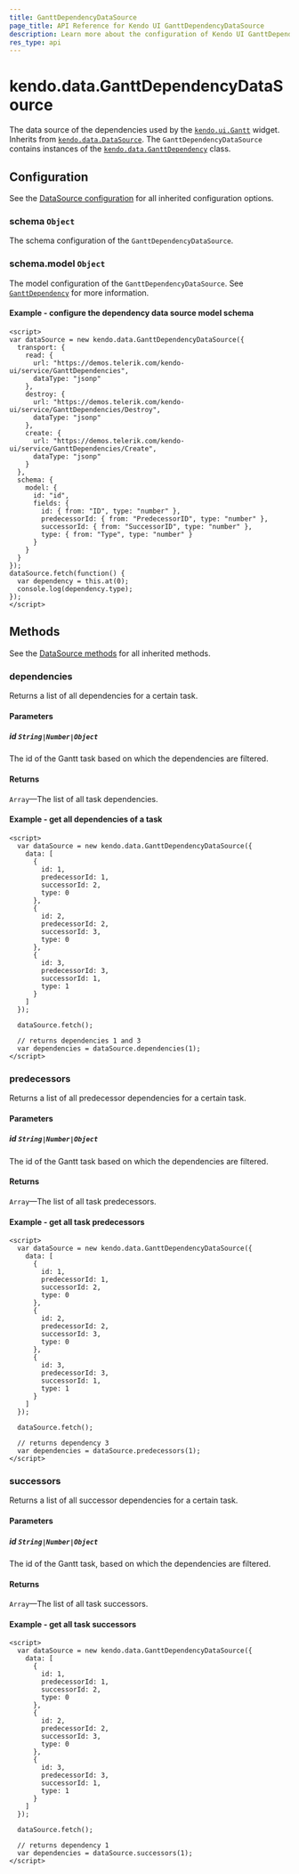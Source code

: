 ```yaml
---
title: GanttDependencyDataSource
page_title: API Reference for Kendo UI GanttDependencyDataSource
description: Learn more about the configuration of Kendo UI GanttDependencyDataSource, methods and events.
res_type: api
---
```


# kendo.data.GanttDependencyDataSource

The data source of the dependencies used by the [`kendo.ui.Gantt`](/api/javascript/ui/gantt) widget. Inherits from [`kendo.data.DataSource`](/api/framework/datasource). The `GanttDependencyDataSource` contains instances of the [`kendo.data.GanttDependency`](/api/framework/ganttdependency) class.

## Configuration

See the [DataSource configuration](/api/framework/datasource#configuration) for all inherited configuration options.

### schema `Object`

The schema configuration of the `GanttDependencyDataSource`.

### schema.model `Object`

The model configuration of the `GanttDependencyDataSource`. See [`GanttDependency`](/api/framework/ganttdependency#configuration) for more information.

#### Example - configure the dependency data source model schema

    <script>
    var dataSource = new kendo.data.GanttDependencyDataSource({
      transport: {
        read: {
          url: "https://demos.telerik.com/kendo-ui/service/GanttDependencies",
          dataType: "jsonp"
        },
        destroy: {
          url: "https://demos.telerik.com/kendo-ui/service/GanttDependencies/Destroy",
          dataType: "jsonp"
        },
        create: {
          url: "https://demos.telerik.com/kendo-ui/service/GanttDependencies/Create",
          dataType: "jsonp"
        }
      },
      schema: {
        model: {
          id: "id",
          fields: {
            id: { from: "ID", type: "number" },
            predecessorId: { from: "PredecessorID", type: "number" },
            successorId: { from: "SuccessorID", type: "number" },
            type: { from: "Type", type: "number" }
          }
        }
      }
    });
    dataSource.fetch(function() {
      var dependency = this.at(0);
      console.log(dependency.type);
    });
    </script>

## Methods

See the [DataSource methods](/api/framework/datasource#methods) for all inherited methods.

### dependencies

Returns a list of all dependencies for a certain task.

#### Parameters

##### id `String|Number|Object`

The id of the Gantt task based on which the dependencies are filtered.

#### Returns

`Array`&mdash;The list of all task dependencies.

#### Example - get all dependencies of a task

    <script>
      var dataSource = new kendo.data.GanttDependencyDataSource({
        data: [
          {
            id: 1,
            predecessorId: 1,
            successorId: 2,
            type: 0
          },
          {
            id: 2,
            predecessorId: 2,
            successorId: 3,
            type: 0
          },
          {
            id: 3,
            predecessorId: 3,
            successorId: 1,
            type: 1
          }
        ]
      });

      dataSource.fetch();

      // returns dependencies 1 and 3
      var dependencies = dataSource.dependencies(1);
    </script>

### predecessors

Returns a list of all predecessor dependencies for a certain task.

#### Parameters

##### id `String|Number|Object`

The id of the Gantt task based on which the dependencies are filtered.

#### Returns

`Array`&mdash;The list of all task predecessors.

#### Example - get all task predecessors

    <script>
      var dataSource = new kendo.data.GanttDependencyDataSource({
        data: [
          {
            id: 1,
            predecessorId: 1,
            successorId: 2,
            type: 0
          },
          {
            id: 2,
            predecessorId: 2,
            successorId: 3,
            type: 0
          },
          {
            id: 3,
            predecessorId: 3,
            successorId: 1,
            type: 1
          }
        ]
      });

      dataSource.fetch();

      // returns dependency 3
      var dependencies = dataSource.predecessors(1);
    </script>

### successors

Returns a list of all successor dependencies for a certain task.

#### Parameters

##### id `String|Number|Object`

The id of the Gantt task, based on which the dependencies are filtered.

#### Returns

`Array`&mdash;The list of all task successors.

#### Example - get all task successors

    <script>
      var dataSource = new kendo.data.GanttDependencyDataSource({
        data: [
          {
            id: 1,
            predecessorId: 1,
            successorId: 2,
            type: 0
          },
          {
            id: 2,
            predecessorId: 2,
            successorId: 3,
            type: 0
          },
          {
            id: 3,
            predecessorId: 3,
            successorId: 1,
            type: 1
          }
        ]
      });

      dataSource.fetch();

      // returns dependency 1
      var dependencies = dataSource.successors(1);
    </script>
